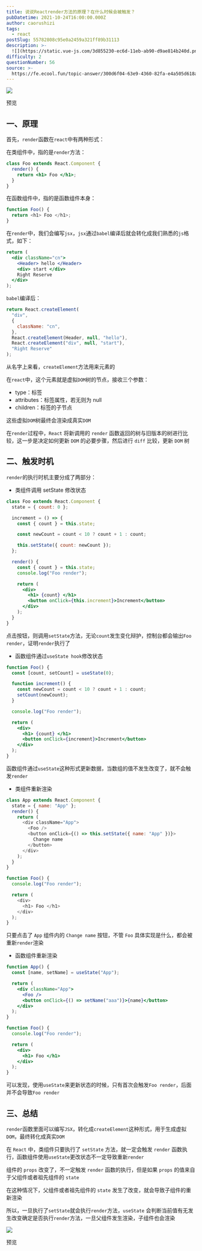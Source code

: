 ```yaml
---
title: 说说Reactrender方法的原理？在什么时候会被触发？
pubDatetime: 2021-10-24T16:00:00.000Z
author: caorushizi
tags:
  - react
postSlug: 55782808c95e0a2459a321ff89b31113
description: >-
  ![](https://static.vue-js.com/3d855230-ec6d-11eb-ab90-d9ae814b240d.png)预览一、原理----首先，`render`函数在`reac
difficulty: 2
questionNumber: 56
source: >-
  https://fe.ecool.fun/topic-answer/300d6f04-63e9-4360-82fa-e4a505d618a1?orderBy=updateTime&order=desc&tagId=13
---
```


![](https://static.vue-js.com/3d855230-ec6d-11eb-ab90-d9ae814b240d.png)

预览

## 一、原理

首先，`render`函数在`react`中有两种形式：

在类组件中，指的是`render`方法：

```jsx
class Foo extends React.Component {
  render() {
    return <h1> Foo </h1>;
  }
}
```

在函数组件中，指的是函数组件本身：

```js
function Foo() {
  return <h1> Foo </h1>;
}
```

在`render`中，我们会编写`jsx`，`jsx`通过`babel`编译后就会转化成我们熟悉的`js`格式，如下：

```jsx
return (
  <div className="cn">
    <Header> hello </Header>
    <div> start </div>
    Right Reserve
  </div>
);
```

`babel`编译后：

```js
return React.createElement(
  "div",
  {
    className: "cn",
  },
  React.createElement(Header, null, "hello"),
  React.createElement("div", null, "start"),
  "Right Reserve"
);
```

从名字上来看，`createElement`方法用来元素的

在`react`中，这个元素就是虚拟`DOM`树的节点，接收三个参数：

- type：标签
- attributes：标签属性，若无则为 null
- children：标签的子节点

这些虚拟`DOM`树最终会渲染成真实`DOM`

在`render`过程中，`React` 将新调用的 `render` 函数返回的树与旧版本的树进行比较，这一步是决定如何更新 `DOM` 的必要步骤，然后进行 `diff` 比较，更新 `DOM` 树

## 二、触发时机

`render`的执行时机主要分成了两部分：

- 类组件调用 setState 修改状态

```jsx
class Foo extends React.Component {
  state = { count: 0 };

  increment = () => {
    const { count } = this.state;

    const newCount = count < 10 ? count + 1 : count;

    this.setState({ count: newCount });
  };

  render() {
    const { count } = this.state;
    console.log("Foo render");

    return (
      <div>
        <h1> {count} </h1>
        <button onClick={this.increment}>Increment</button>
      </div>
    );
  }
}
```

点击按钮，则调用`setState`方法，无论`count`发生变化辩护，控制台都会输出`Foo render`，证明`render`执行了

- 函数组件通过`useState hook`修改状态

```jsx
function Foo() {
  const [count, setCount] = useState(0);

  function increment() {
    const newCount = count < 10 ? count + 1 : count;
    setCount(newCount);
  }

  console.log("Foo render");

  return (
    <div>
      <h1> {count} </h1>
      <button onClick={increment}>Increment</button>
    </div>
  );
}
```

函数组件通过`useState`这种形式更新数据，当数组的值不发生改变了，就不会触发`render`

- 类组件重新渲染

```js
class App extends React.Component {
  state = { name: "App" };
  render() {
    return (
      <div className="App">
        <Foo />
        <button onClick={() => this.setState({ name: "App" })}>
          Change name
        </button>
      </div>
    );
  }
}

function Foo() {
  console.log("Foo render");

  return (
    <div>
      <h1> Foo </h1>
    </div>
  );
}
```

只要点击了 `App` 组件内的 `Change name` 按钮，不管 `Foo` 具体实现是什么，都会被重新`render`渲染

- 函数组件重新渲染

```jsx
function App() {
  const [name, setName] = useState("App");

  return (
    <div className="App">
      <Foo />
      <button onClick={() => setName("aaa")}>{name}</button>
    </div>
  );
}

function Foo() {
  console.log("Foo render");

  return (
    <div>
      <h1> Foo </h1>
    </div>
  );
}
```

可以发现，使用`useState`来更新状态的时候，只有首次会触发`Foo render`，后面并不会导致`Foo render`

## 三、总结

`render`函数里面可以编写`JSX`，转化成`createElement`这种形式，用于生成虚拟`DOM`，最终转化成真实`DOM`

在 `React` 中，类组件只要执行了 `setState` 方法，就一定会触发 `render` 函数执行，函数组件使用`useState`更改状态不一定导致重新`render`

组件的 `props` 改变了，不一定触发 `render` 函数的执行，但是如果 `props` 的值来自于父组件或者祖先组件的 `state`

在这种情况下，父组件或者祖先组件的 `state` 发生了改变，就会导致子组件的重新渲染

所以，一旦执行了`setState`就会执行`render`方法，`useState` 会判断当前值有无发生改变确定是否执行`render`方法，一旦父组件发生渲染，子组件也会渲染

![](https://static.vue-js.com/229784b0-ecf5-11eb-ab90-d9ae814b240d.png)

预览
